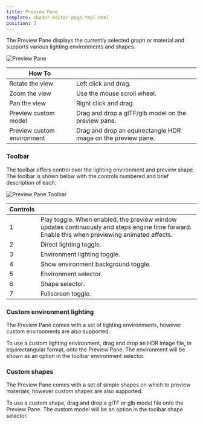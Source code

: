 ```yaml
---
title: Preview Pane
template: shader-editor-page.tmpl.html
position: 5
---
```


The Preview Pane displays the currently selected graph or material and supports various lighting environments and shapes.

![Preview Pane][1]

| How To |  |
|---|---|
| Rotate the view | Left click and drag. |
| Zoom the view | Use the mouse scroll wheel. |
| Pan the view | Right click and drag. |
| Preview custom model | Drag and drop a glTF/glb model on the preview pane. |
| Preview custom environment | Drag and drop an equirectangle HDR image on the preview pane. |

### Toolbar

The toolbar offers control over the lighting environment and preview shape. The toolbar is shown below with the controls numbered and brief description of each.

![Preview Pane Toolbar][2]

| Controls | |
|---|---|
| 1 | Play toggle. When enabled, the preview window updates continuously and steps engine time forward. Enable this when previewing animated effects.
| 2 | Direct lighting toggle. |
| 3 | Environment lighting toggle. |
| 4 | Show environment background toggle. |
| 5 | Environment selector. |
| 6 | Shape selector. |
| 7 | Fullscreen toggle. |

### Custom environment lighting

The Preview Pane comes with a set of lighting environments, however custom environments are also supported.

To use a custom lighting environment, drag and drop an HDR image file, in equirectangular format, onto the Preview Pane. The environment will be shown as an option in the toolbar environment selector.

### Custom shapes

The Preview Pane comes with a set of simple shapes on which to preview materials, however custom shapes are also supported.

To use a custom shape, drag and drop a glTF or glb model file onto the Preview Pane. The custom model will be an option in the toolbar shape selector.

[1]: /images/shader-editor/preview-pane.png
[2]: /images/shader-editor/preview-pane-toolbar.png